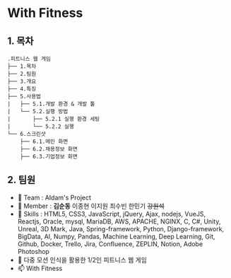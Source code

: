 # With Fitness

## 1. 목차
```
.피트니스 웹 게임
├── 1.목차
├── 2.팀원
├── 3.개요
├── 4.특징
├── 5.사용법
|   ├── 5.1.개발 환경 & 개발 툴
|   └── 5.2.실행 방법
|       ├── 5.2.1 실행 환경 세팅
|       └── 5.2.2 실행
└── 6.스크린샷
    ├── 6.1.메인 화면
    ├── 6.2.채용정보 화면
    ├── 6.3.기업정보 화면
```
## 2. 팀원
- 👋 Team    : AIdam's Project
- 👀 Member  : **김순동** 이종현 이지원 최수빈 한민기 ~~강원석~~ 
- 🌱 Skills : HTML5, CSS3, JavaScript, jQuery, Ajax, nodejs, VueJS, Reactjs, Oracle, mysql, MariaDB, AWS, APACHE, NGINX, C, C#, Unity, Unreal, 3D Mark, Java, Spring-framework, Python, Django-framework, BigData, AI, Numpy, Pandas, Machine Learning, Deep Learning, Git, Github, Docker, Trello, Jira, Confluence, ZEPLIN, Notion, Adobe Photoshop
- 💞️ 다중 모션 인식을 활용한 1/2인 피트니스 웹 게임
- 📫 With Fitness

<!---
jonaheey/with-fit is a ✨ special ✨ repository because its `README.md` (this file) appears on your GitHub profile.
You can click the Preview link to take a look at your changes.
--->
